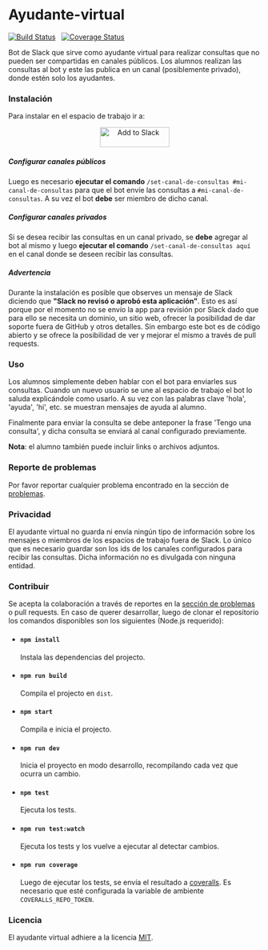 # Ayudante-virtual

[![Build Status](https://travis-ci.com/seblaz/Ayudante-virtual.svg?branch=master)](https://travis-ci.com/seblaz/Ayudante-virtual) &nbsp; [![Coverage Status](https://coveralls.io/repos/github/seblaz/Ayudante-virtual/badge.svg?branch=master&service=github)](https://coveralls.io/github/seblaz/Ayudante-virtual?branch=master&service=github)


Bot de Slack que sirve como ayudante virtual para realizar consultas que no pueden ser compartidas en canales públicos. Los alumnos realizan las consultas al bot y este las publica en un canal (posiblemente privado), donde estén solo los ayudantes.

### Instalación

Para instalar en el espacio de trabajo ir a: 

<p align="center">
<a href="https://slack.com/oauth/v2/authorize?client_id=1009494895799.996165417955&scope=chat:write,commands,im:history,im:read,im:write,users:read"><img alt="Add to Slack" height="40" width="139" src="https://platform.slack-edge.com/img/add_to_slack.png" srcset="https://platform.slack-edge.com/img/add_to_slack.png 1x, https://platform.slack-edge.com/img/add_to_slack@2x.png 2x"></a>
</p>

##### Configurar canales públicos
Luego es necesario **ejecutar el comando** `/set-canal-de-consultas #mi-canal-de-consultas` para que el bot envíe las consultas a `#mi-canal-de-consultas`. A su vez el bot **debe** ser miembro de dicho canal.
 
##### Configurar canales privados

Si se desea recibir las consultas en un canal privado, se **debe** agregar al bot al mismo y luego  **ejecutar el comando** `/set-canal-de-consultas aquí` en el canal donde se deseen recibir las consultas.

##### Advertencia

Durante la instalación es posible que observes un mensaje de Slack diciendo que **"Slack no revisó o aprobó esta aplicación"**. Esto es así porque por el momento no se envío la app para revisión por Slack dado que para ello se necesita un dominio, un sitio web, ofrecer la posibilidad de dar soporte fuera de GitHub y otros detalles. Sin embargo este bot es de código abierto y se ofrece la posibilidad de ver y mejorar el mismo a través de pull requests.

### Uso

Los alumnos simplemente deben hablar con el bot para enviarles sus consultas. Cuando un nuevo usuario se une al espacio de trabajo el bot lo saluda explicándole como usarlo. A su vez con las palabras clave 'hola', 'ayuda', 'hi', etc. se muestran mensajes de ayuda al alumno.

Finalmente para enviar la consulta se debe anteponer la frase 'Tengo una consulta', y dicha consulta se enviará al canal configurado previamente. 

**Nota**: el alumno también puede incluir links o archivos adjuntos.

### Reporte de problemas

Por favor reportar cualquier problema encontrado en la sección de [problemas](https://github.com/seblaz/Ayudante-virtual/issues).

### Privacidad

El ayudante virtual no guarda ni envía ningún tipo de información sobre los mensajes o miembros de los espacios de trabajo fuera de Slack. Lo único que es necesario guardar son los ids de los canales configurados para recibir las consultas. Dicha información no es divulgada con ninguna entidad.

### Contribuir

Se acepta la colaboración a través de reportes en la [sección de problemas](https://github.com/seblaz/Ayudante-virtual/issues) o pull requests. En caso de querer desarrollar, luego de clonar el repositorio los comandos disponibles son los siguientes (Node.js requerido):

 - #### `npm install`
    Instala las dependencias del projecto.
    
 - #### `npm run build`
    Compila el projecto en `dist`.
  
 - #### `npm start`
    Compila e inicia el projecto.
  
 - #### `npm run dev`
    Inicia el proyecto en modo desarrollo, recompilando cada vez que ocurra un cambio.

 - #### `npm test`
    Ejecuta los tests.

 - #### `npm run test:watch`
    Ejecuta los tests y los vuelve a ejecutar al detectar cambios.

 - #### `npm run coverage`
    Luego de ejecutar los tests, se envía el resultado a [coveralls](https://coveralls.io). Es necesario que esté configurada la variable de ambiente `COVERALLS_REPO_TOKEN`.

### Licencia

El ayudante virtual adhiere a la licencia [MIT](LICENSE.txt).